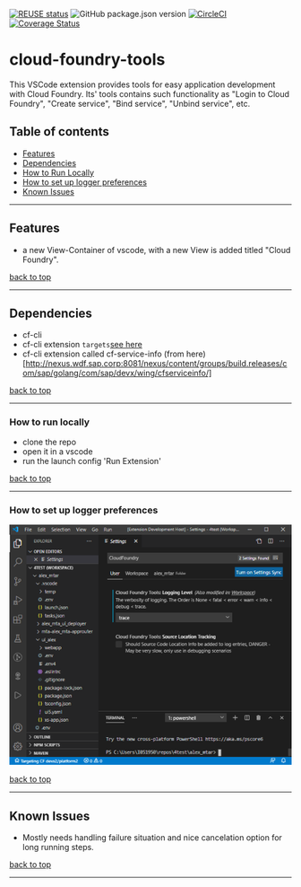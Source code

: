 [![REUSE status](https://api.reuse.software/badge/github.com/SAP/cloud-foundry-tools)](https://api.reuse.software/info/github.com/SAP/cloud-foundry-tools)
![GitHub package.json version](https://img.shields.io/github/package-json/v/SAP/cloud-foundry-tools)
[![CircleCI](https://circleci.com/gh/SAP/cloud-foundry-tools.svg?style=svg)](https://circleci.com/gh/SAP/cloud-foundry-tools)
[![Coverage Status](https://coveralls.io/repos/github/SAP/cloud-foundry-tools/badge.svg?branch=master)](https://coveralls.io/github/SAP/cloud-foundry-tools?branch=master)


# cloud-foundry-tools
This VSCode extension provides tools for easy application development with Cloud Foundry. Its' tools contains such functionality as "Login to Cloud Foundry", "Create service", "Bind service", "Unbind service", etc. 

## Table of contents

- [Features](#features)
- [Dependencies](#dependencies)
- [How to Run Locally](#how-to-run-locally)
- [How to set up logger preferences](#how-to-set-up-logger-preferences)
- [Known Issues](#known-issues)

---

## Features

* a new View-Container of vscode, with a new View is added titled "Cloud Foundry".

[back to top](#table-of-contents)

---


## Dependencies
* cf-cli 
* cf-cli extension `targets`[see here](https://github.com/guidowb/cf-targets-plugin)
* cf-cli extension called cf-service-info (from here)[http://nexus.wdf.sap.corp:8081/nexus/content/groups/build.releases/com/sap/golang/com/sap/devx/wing/cfserviceinfo/]

[back to top](#table-of-contents)

---

### How to run locally
* clone the repo
* open it in a vscode
* run the launch config 'Run Extension'

[back to top](#table-of-contents)

---

### How to set up logger preferences

![Alt text](media/settings.png?raw=true "Settings")

[back to top](#table-of-contents)

---

## Known Issues

* Mostly needs handling failure situation and nice cancelation option for long running steps.

[back to top](#table-of-contents)

---
